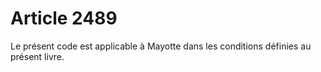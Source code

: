 # Article 2489

Le présent code est applicable à Mayotte dans les conditions définies au présent livre.
